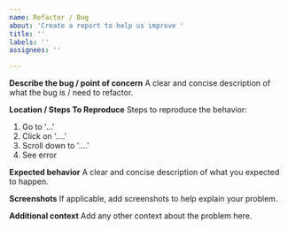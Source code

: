 ```yaml
---
name: Refactor / Bug
about: 'Create a report to help us improve '
title: ''
labels: ''
assignees: ''

---
```


**Describe the bug / point of concern**
A clear and concise description of what the bug is / need to refactor.

**Location / Steps To Reproduce**
Steps to reproduce the behavior:
1. Go to '...'
2. Click on '....'
3. Scroll down to '....'
4. See error

**Expected behavior**
A clear and concise description of what you expected to happen.

**Screenshots**
If applicable, add screenshots to help explain your problem.

**Additional context**
Add any other context about the problem here.
